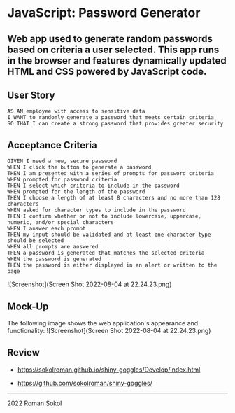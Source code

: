 # JavaScript: Password Generator

## Web app used to generate random passwords based on criteria a user selected. This app runs in the browser and features dynamically updated HTML and CSS powered by JavaScript code. 

## User Story

```
AS AN employee with access to sensitive data
I WANT to randomly generate a password that meets certain criteria
SO THAT I can create a strong password that provides greater security
```

## Acceptance Criteria

```
GIVEN I need a new, secure password
WHEN I click the button to generate a password
THEN I am presented with a series of prompts for password criteria
WHEN prompted for password criteria
THEN I select which criteria to include in the password
WHEN prompted for the length of the password
THEN I choose a length of at least 8 characters and no more than 128 characters
WHEN asked for character types to include in the password
THEN I confirm whether or not to include lowercase, uppercase, numeric, and/or special characters
WHEN I answer each prompt
THEN my input should be validated and at least one character type should be selected
WHEN all prompts are answered
THEN a password is generated that matches the selected criteria
WHEN the password is generated
THEN the password is either displayed in an alert or written to the page
```
![Screenshot](Screen Shot 2022-08-04 at 22.24.23.png)

## Mock-Up

The following image shows the web application's appearance and functionality:
![Screenshot](Screen Shot 2022-08-04 at 22.24.23.png)



 
## Review

* https://sokolroman.github.io/shiny-goggles/Develop/index.html

* https://github.com/sokolroman/shiny-goggles/

- - -
2022 Roman Sokol
